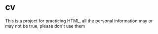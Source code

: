 # cv
This is a project for practicing HTML, all the personal information may or may not be true, please don't use them
